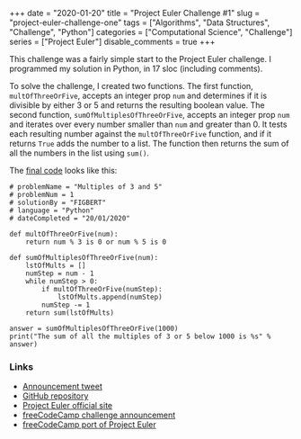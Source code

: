 +++ 
date = "2020-01-20"
title = "Project Euler Challenge #1"
slug = "project-euler-challenge-one" 
tags = ["Algorithms", "Data Structures", "Challenge", "Python"]
categories = ["Computational Science", "Challenge"]
series = ["Project Euler"]
disable_comments = true
+++

This challenge was a fairly simple start to the Project Euler challenge. I programmed my solution in Python, in 17 sloc 
(including comments).

To solve the challenge, I created two functions. The first function, `multOfThreeOrFive`, accepts an integer prop `num` 
and determines if it is divisible by either 3 or 5 and returns the resulting boolean value. The second function, 
`sumOfMultiplesOfThreeOrFive`, accepts an integer prop `num` and iterates over every number smaller than `num` and 
greater than 0. It tests each resulting number against the `multOfThreeOrFive` function, and if it returns `True` adds 
the number to a list. The function then returns the sum of all the numbers in the list using `sum()`.

The [final code][code] looks like this:
```python3
# problemName = "Multiples of 3 and 5"
# problemNum = 1
# solutionBy = "FIGBERT"
# language = "Python"
# dateCompleted = "20/01/2020"

def multOfThreeOrFive(num):
    return num % 3 is 0 or num % 5 is 0

def sumOfMultiplesOfThreeOrFive(num):
    lstOfMults = []
    numStep = num - 1
    while numStep > 0:
        if multOfThreeOrFive(numStep):
            lstOfMults.append(numStep)
        numStep -= 1
    return sum(lstOfMults)

answer = sumOfMultiplesOfThreeOrFive(1000)
print("The sum of all the multiples of 3 or 5 below 1000 is %s" % answer)
```

### Links
* [Announcement tweet][1]
* [GitHub repository][2]
* [Project Euler official site][3]
* [freeCodeCamp challenge announcement][4]
* [freeCodeCamp port of Project Euler][5]

[code]: https://github.com/therealFIGBERT/ProjectEuler100/blob/master/problem001.py
[1]: https://twitter.com/therealFIGBERT/status/1219155513855733761
[2]: https://github.com/therealFIGBERT/ProjectEuler100
[3]: https://projecteuler.net/
[4]: https://www.freecodecamp.org/news/projecteuler100-coding-challenge-competitive-programming/
[5]: https://www.freecodecamp.org/learn/coding-interview-prep/project-euler/
